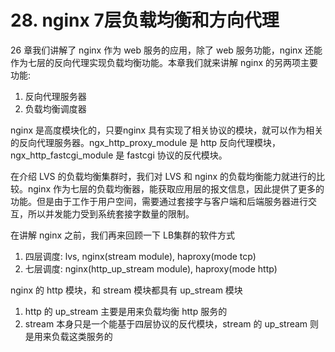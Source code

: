 # 28. nginx 7层负载均衡和方向代理
26 章我们讲解了 nginx 作为 web 服务的应用，除了 web 服务功能，nginx 还能作为七层的反向代理实现负载均衡功能。本章我们就来讲解 nginx 的另两项主要功能:
1. 反向代理服务器
2. 负载均衡调度器

nginx 是高度模块化的，只要nginx 具有实现了相关协议的模块，就可以作为相关的反向代理服务器。ngx_http_proxy_module 是 http 反向代理模块，ngx_http_fastcgi_module 是 fastcgi 协议的反代模块。

在介绍 LVS 的负载均衡集群时，我们对 LVS 和 nginx 的负载均衡能力就进行的比较。nginx 作为七层的负载均衡器，能获取应用层的报文信息，因此提供了更多的功能。但是由于工作于用户空间，需要通过套接字与客户端和后端服务器进行交互，所以并发能力受到系统套接字数量的限制。

在讲解 nginx 之前，我们再来回顾一下 LB集群的软件方式
1. 四层调度: lvs, nginx(stream module), haproxy(mode tcp)
2. 七层调度: nginx(http_up_stream module), haproxy(mode http)

nginx 的 http 模块，和 stream 模块都具有 up_stream 模块
1. http 的  up_stream 主要是用来负载均衡 http 服务的
2. stream 本身只是一个能基于四层协议的反代模块，stream 的  up_stream 则是用来负载这类服务的